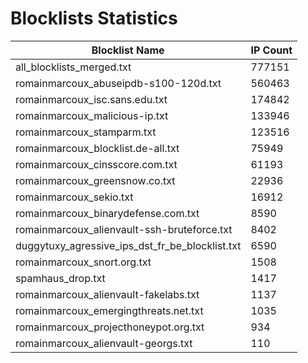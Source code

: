 # Blocklists Statistics
| Blocklist Name | IP Count |
|----|----|
| all_blocklists_merged.txt | 777151 |
| romainmarcoux_abuseipdb-s100-120d.txt | 560463 |
| romainmarcoux_isc.sans.edu.txt | 174842 |
| romainmarcoux_malicious-ip.txt | 133946 |
| romainmarcoux_stamparm.txt | 123516 |
| romainmarcoux_blocklist.de-all.txt | 75949 |
| romainmarcoux_cinsscore.com.txt | 61193 |
| romainmarcoux_greensnow.co.txt | 22936 |
| romainmarcoux_sekio.txt | 16912 |
| romainmarcoux_binarydefense.com.txt | 8590 |
| romainmarcoux_alienvault-ssh-bruteforce.txt | 8402 |
| duggytuxy_agressive_ips_dst_fr_be_blocklist.txt | 6590 |
| romainmarcoux_snort.org.txt | 1508 |
| spamhaus_drop.txt | 1417 |
| romainmarcoux_alienvault-fakelabs.txt | 1137 |
| romainmarcoux_emergingthreats.net.txt | 1035 |
| romainmarcoux_projecthoneypot.org.txt | 934 |
| romainmarcoux_alienvault-georgs.txt | 110 |
